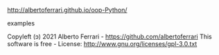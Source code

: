 http://albertoferrari.github.io/oop-Python/

examples

Copyleft (ɔ) 2021 Alberto Ferrari - https://github.com/albertoferrari This software is free - License: http://www.gnu.org/licenses/gpl-3.0.txt
